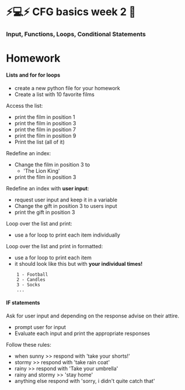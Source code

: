 # :zap::computer::zap: CFG basics week 2 :taco:
### Input, Functions, Loops, Conditional Statements


# Homework

#### Lists and for for loops
 - create a new python file for your homework
 - Create a list with 10 favorite films

Access the list:
 - print the film in position 1
 - print the film in position 3
 - print the film in position 7
 - print the film in position 9
 - Print the list (all of it)

Redefine an index: 
 - Change the film in position 3 to 
    - 'The Lion King'
 - print the film in position 3


Redefine an index with **user input**: 
 - request user input and keep it in a variable
 - Change the gift in position 3 to users input
 - print the gift in position 3

Loop over the list and print:
 - use a for loop to print each item individually


Loop over the list and print in formatted:
 - use a for loop to print each item
 - it should look like this but with **your individual times!**

```
    1 - Football
    2 - Candles
    3 - Socks
    ...
```

#### IF statements

Ask for user input and depending on the response advise on their attire. 

 - prompt user for input
 - Evaluate each input and print the appropriate responses

Follow these rules: 
 - when sunny >> respond with 'take your shorts!'
 - stormy >> respond with 'take rain coat'
 - rainy >> respond with 'Take your umbrella'
 - rainy and stormy >> 'stay home'
 - anything else respond with 'sorry, i didn't quite catch that'
 
 